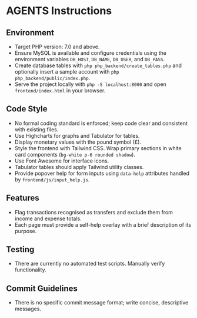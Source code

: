 # AGENTS Instructions

## Environment
- Target PHP version: 7.0 and above.
- Ensure MySQL is available and configure credentials using the environment variables `DB_HOST`, `DB_NAME`, `DB_USER`, and `DB_PASS`.
- Create database tables with `php php_backend/create_tables.php` and optionally insert a sample account with `php php_backend/public/index.php`.
- Serve the project locally with `php -S localhost:8000` and open `frontend/index.html` in your browser.

## Code Style
- No formal coding standard is enforced; keep code clear and consistent with existing files.
- Use Highcharts for graphs and Tabulator for tables.
- Display monetary values with the pound symbol (£).
- Style the frontend with Tailwind CSS. Wrap primary sections in white card components (`bg-white p-6 rounded shadow`).
- Use Font Awesome for interface icons.
- Tabulator tables should apply Tailwind utility classes.
- Provide popover help for form inputs using `data-help` attributes handled by `frontend/js/input_help.js`.

## Features
- Flag transactions recognised as transfers and exclude them from income and expense totals.
- Each page must provide a self-help overlay with a brief description of its purpose.

## Testing
- There are currently no automated test scripts. Manually verify functionality.

## Commit Guidelines
- There is no specific commit message format; write concise, descriptive messages.
